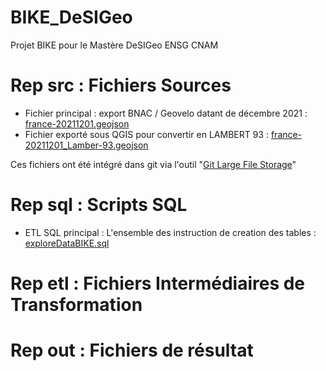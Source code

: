 # BIKE_DeSIGeo
Projet BIKE pour le Mastère DeSIGeo ENSG CNAM

# Rep src : Fichiers Sources
- Fichier principal : export BNAC / Geovelo datant de décembre 2021 : [france-20211201.geojson](src/france-20211201.geojson)
- Fichier exporté sous QGIS pour convertir en LAMBERT 93 : [france-20211201_Lamber-93.geojson](src/france-20211201_Lamber-93.geojson)

Ces fichiers ont été intégré dans git via l'outil "[Git Large File Storage](https://docs.github.com/en/repositories/working-with-files/managing-large-files)"

# Rep sql : Scripts SQL
- ETL SQL principal : L'ensemble des instruction de creation des tables : [exploreDataBIKE.sql](sql/exploreDataBIKE.sql)

# Rep etl : Fichiers Intermédiaires de Transformation

# Rep out : Fichiers de résultat
